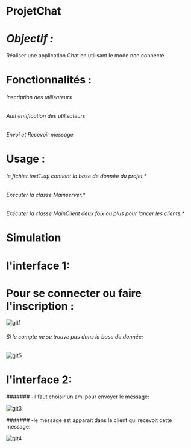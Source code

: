 # ProjetChat
# *****Objectif :***** 
Réaliser une application Chat en utilisant le mode non connecté 
# ****Fonctionnalités :****
###### Inscription des utilisateurs

###### Authentification des utilisateurs
###### Envoi et Recevoir message
# ****Usage :****
###### le fichier test1.sql contient la base de donnée du projet.*
###### Exécuter la classe Mainserver.*
###### Exécuter la classe MainClient deux foix ou plus pour lancer les clients.*
# ****Simulation****
# **l'interface 1:**
  
# Pour se connecter ou faire l'inscription :

![git1](https://user-images.githubusercontent.com/108548578/212135762-a645ca54-cf69-4a4d-812d-c3b3c43f0998.PNG)
###### Si le compte ne se trouve pas dans la base de donnée:
![git5](https://user-images.githubusercontent.com/108548578/212140458-257254ba-d678-40a5-a29e-0d62cb1bfc99.PNG)


# **l'interface 2:**

####### -il faut choisir un ami pour envoyer le message:

![git3](https://user-images.githubusercontent.com/108548578/212137487-0d02c6cd-8a22-4f80-9699-6419362c627d.PNG)

####### -le message est apparait dans le client qui recevoit cette message:

![git4](https://user-images.githubusercontent.com/108548578/212138060-94b2e8ba-b17e-43db-97da-88d1aa145585.PNG)


 
